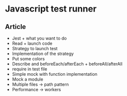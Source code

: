 # Javascript test runner

## Article

- Jest + what you want to do
- Read + launch code
- Strategy to launch test
- Implementation of the strategy
- Put some colors 
- Describe and beforeEach/afterEach + beforeAll/afterAll
- require in test file
- Simple mock with function implementation
- Mock a module 
- Multiple files -> path pattern
- Performance -> workers

